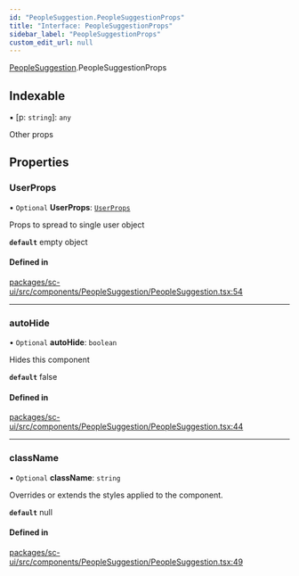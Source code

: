 ```yaml
---
id: "PeopleSuggestion.PeopleSuggestionProps"
title: "Interface: PeopleSuggestionProps"
sidebar_label: "PeopleSuggestionProps"
custom_edit_url: null
---
```


[PeopleSuggestion](../modules/PeopleSuggestion.md).PeopleSuggestionProps

## Indexable

▪ [p: `string`]: `any`

Other props

## Properties

### UserProps

• `Optional` **UserProps**: [`UserProps`](User.UserProps.md)

Props to spread to single user object

**`default`** empty object

#### Defined in

[packages/sc-ui/src/components/PeopleSuggestion/PeopleSuggestion.tsx:54](https://github.com/selfcommunity/community-ui/blob/e8a635a/packages/sc-ui/src/components/PeopleSuggestion/PeopleSuggestion.tsx#L54)

___

### autoHide

• `Optional` **autoHide**: `boolean`

Hides this component

**`default`** false

#### Defined in

[packages/sc-ui/src/components/PeopleSuggestion/PeopleSuggestion.tsx:44](https://github.com/selfcommunity/community-ui/blob/e8a635a/packages/sc-ui/src/components/PeopleSuggestion/PeopleSuggestion.tsx#L44)

___

### className

• `Optional` **className**: `string`

Overrides or extends the styles applied to the component.

**`default`** null

#### Defined in

[packages/sc-ui/src/components/PeopleSuggestion/PeopleSuggestion.tsx:49](https://github.com/selfcommunity/community-ui/blob/e8a635a/packages/sc-ui/src/components/PeopleSuggestion/PeopleSuggestion.tsx#L49)
